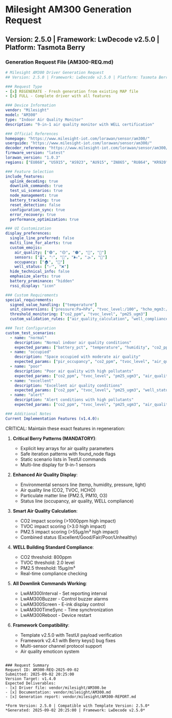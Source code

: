 # Milesight AM300 Generation Request
## Version: 2.5.0 | Framework: LwDecode v2.5.0 | Platform: Tasmota Berry

### Generation Request File (AM300-REQ.md)

```yaml
# Milesight AM300 Driver Generation Request
## Version: 2.5.0 | Framework: LwDecode v2.5.0 | Platform: Tasmota Berry

### Request Type
- [x] REGENERATE - Fresh generation from existing MAP file
- [x] FULL - Complete driver with all features

### Device Information
vendor: "Milesight"
model: "AM300"
type: "Indoor Air Quality Monitor"
description: "9-in-1 air quality monitor with WELL certification"

### Official References
homepage: "https://www.milesight-iot.com/lorawan/sensor/am300/"
userguide: "https://www.milesight-iot.com/lorawan/sensor/am300/"
decoder_reference: "https://www.milesight-iot.com/lorawan/sensor/am300/"
firmware_version: "latest"
lorawan_version: "1.0.3"
regions: ["EU868", "US915", "AS923", "AU915", "IN865", "RU864", "KR920"]

### Feature Selection
include_features:
  uplink_decoding: true
  downlink_commands: true
  test_ui_scenarios: true
  node_management: true
  battery_tracking: true
  reset_detection: false
  configuration_sync: true
  error_recovery: true
  performance_optimization: true

### UI Customization
display_preferences:
  single_line_preferred: false
  multi_line_for_alerts: true
  custom_emojis: 
    air_quality: ["🟢", "🟡", "🟠", "🔴", "🚨"]
    sensors: ["🌡️", "💧", "💨", "🌬️", "🌫️", "🔵"]
    occupancy: ["🏠", "🚶"]
    well_status: ["✅", "❌"]
  hide_technical_info: false
  emphasize_alerts: true
  battery_prominance: "hidden"
  rssi_display: "icon"

### Custom Requirements
special_requirements:
  signed_value_handling: ["temperature"]
  unit_conversions: ["pressure:Pa→hPa", "tvoc_level:/100", "hcho_mgm3:/100"]
  threshold_monitoring: ["co2_ppm", "tvoc_level", "pm25_ugm3"]
  custom_validation_rules: ["air_quality_calculation", "well_compliance_check"]

### Test Configuration
custom_test_scenarios:
  - name: "normal"
    description: "Normal indoor air quality conditions"
    expected_params: ["battery_pct", "temperature", "humidity", "co2_ppm", "air_quality_status"]
  - name: "occupied"
    description: "Space occupied with moderate air quality"
    expected_params: ["pir_occupancy", "co2_ppm", "tvoc_level", "air_quality_status"]
  - name: "poor"
    description: "Poor air quality with high pollutants"
    expected_params: ["co2_ppm", "tvoc_level", "pm25_ugm3", "air_quality_status"]
  - name: "excellent"
    description: "Excellent air quality conditions"
    expected_params: ["co2_ppm", "tvoc_level", "pm25_ugm3", "well_status"]
  - name: "alert"
    description: "Alert conditions with high pollutants"
    expected_params: ["co2_ppm", "tvoc_level", "pm25_ugm3", "air_quality_status"]

### Additional Notes
Current Implementation Features (v1.4.0):
```
CRITICAL: Maintain these exact features in regeneration:

1. **Critical Berry Patterns (MANDATORY)**:
   - Explicit key arrays for air quality parameters
   - Safe iteration patterns with found_node flags
   - Static scenario lists in TestUI commands
   - Multi-line display for 9-in-1 sensors

2. **Enhanced Air Quality Display**:
   - Environmental sensors line (temp, humidity, pressure, light)
   - Air quality line (CO2, TVOC, HCHO)
   - Particulate matter line (PM2.5, PM10, O3)
   - Status line (occupancy, air quality, WELL compliance)

3. **Smart Air Quality Calculation**:
   - CO2 impact scoring (>1000ppm high impact)
   - TVOC impact scoring (>3.0 high impact)
   - PM2.5 impact scoring (>55μg/m³ high impact)
   - Combined status (Excellent/Good/Fair/Poor/Unhealthy)

4. **WELL Building Standard Compliance**:
   - CO2 threshold: 800ppm
   - TVOC threshold: 2.0 level
   - PM2.5 threshold: 15μg/m³
   - Real-time compliance checking

5. **All Downlink Commands Working**:
   - LwAM300Interval - Set reporting interval
   - LwAM300Buzzer - Control buzzer alarms
   - LwAM300Screen - E-ink display control
   - LwAM300TimeSync - Time synchronization
   - LwAM300Reboot - Device restart

6. **Framework Compatibility**:
   - Template v2.5.0 with TestUI payload verification
   - Framework v2.4.1 with Berry keys() bug fixes
   - Multi-sensor channel protocol support
   - Air quality emoticon system
```

### Request Summary
Request ID: AM300-REQ-2025-09-02
Submitted: 2025-09-02 20:25:00
Version Target: v1.4.0
Expected Deliverables:
- [x] Driver file: vendor/milesight/AM300.be
- [x] Documentation: vendor/milesight/AM300.md
- [x] Generation report: vendor/milesight/AM300-REPORT.md

*Form Version: 2.5.0 | Compatible with Template Version: 2.5.0*
*Generated: 2025-09-02 20:25:00 | Framework: LwDecode v2.5.0*
```